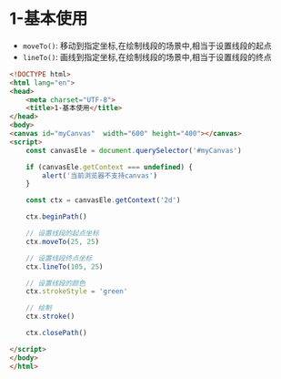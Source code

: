 # 1-基本使用

- `moveTo()`: 移动到指定坐标,在绘制线段的场景中,相当于设置线段的起点
- `lineTo()`: 画线到指定坐标,在绘制线段的场景中,相当于设置线段的终点

```html
<!DOCTYPE html>
<html lang="en">
<head>
    <meta charset="UTF-8">
    <title>1-基本使用</title>
</head>
<body>
<canvas id="myCanvas"  width="600" height="400"></canvas>
<script>
    const canvasEle = document.querySelector('#myCanvas')

    if (canvasEle.getContext === undefined) {
        alert('当前浏览器不支持canvas')
    }

    const ctx = canvasEle.getContext('2d')

    ctx.beginPath()

    // 设置线段的起点坐标
    ctx.moveTo(25, 25)

    // 设置线段终点坐标
    ctx.lineTo(105, 25)

    // 设置线段的颜色
    ctx.strokeStyle = 'green'

    // 绘制
    ctx.stroke()

    ctx.closePath()

</script>
</body>
</html>
```